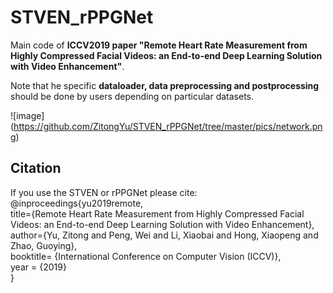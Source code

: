 # STVEN_rPPGNet
Main code of **ICCV2019 paper "Remote Heart Rate Measurement from Highly Compressed Facial Videos: an End-to-end Deep Learning Solution with Video Enhancement"**.    

Note that he specific **dataloader, data preprocessing and postprocessing** should be done by users depending on particular datasets.   

![image]
(https://github.com/ZitongYu/STVEN_rPPGNet/tree/master/pics/network.png)  

Citation
------- 
If you use the STVEN or rPPGNet please cite:  
	@inproceedings{yu2019remote,  
			title={Remote Heart Rate Measurement from Highly Compressed Facial Videos: an End-to-end Deep Learning Solution with Video Enhancement},  
 	 		author={Yu, Zitong and Peng, Wei and Li, Xiaobai and Hong, Xiaopeng and Zhao, Guoying},  
			booktitle= {International Conference on Computer Vision (ICCV)},  
			year = {2019}  
}  
